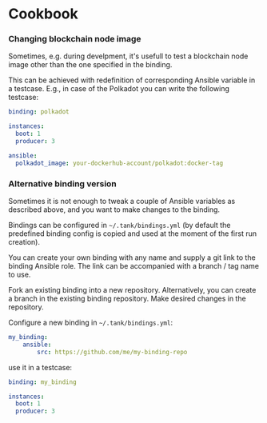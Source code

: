 # Cookbook

### Changing blockchain node image

Sometimes, e.g. during develpment, it's usefull to test a blockchain node image other than the one specified in the binding.

This can be achieved with redefinition of corresponding Ansible variable in a testcase.
E.g., in case of the Polkadot you can write the following testcase:

```yaml
binding: polkadot

instances:
  boot: 1
  producer: 3

ansible:
  polkadot_image: your-dockerhub-account/polkadot:docker-tag
```

### Alternative binding version

Sometimes it is not enough to tweak a couple of Ansible variables as described above, and you want to make changes to the binding.

Bindings can be configured in `~/.tank/bindings.yml` (by default the predefined binding config is copied and used at the moment of the first run creation).

You can create your own binding with any name and supply a git link to the binding Ansible role.
The link can be accompanied with a branch / tag name to use.

Fork an existing binding into a new repository. Alternatively, you can create a branch in the existing binding repository.
Make desired changes in the repository.

Configure a new binding in `~/.tank/bindings.yml`:

```yaml
my_binding:
    ansible:
        src: https://github.com/me/my-binding-repo
```

use it in a testcase:

```yaml
binding: my_binding

instances:
  boot: 1
  producer: 3
```
